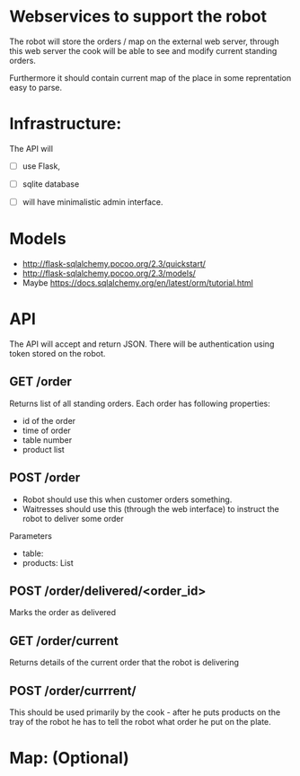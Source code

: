# Webservices to support the robot

The robot will store the orders / map on the external web server, 
through this web server the cook will be able to see and modify current standing orders. 

Furthermore it should contain current map of the place in some reprentation easy to parse.


# Infrastructure:

The API will 

- [ ] use Flask, 
- [ ] sqlite database 
- [ ] will have minimalistic admin interface.


# Models

- http://flask-sqlalchemy.pocoo.org/2.3/quickstart/
- http://flask-sqlalchemy.pocoo.org/2.3/models/
- Maybe https://docs.sqlalchemy.org/en/latest/orm/tutorial.html



# API

The API will accept and return JSON. There will be authentication using token stored on the robot. 

## GET /order

Returns list of all standing  orders. Each order has following properties:
- id of the order
- time of order
- table number
- product list


## POST /order

- Robot should use this when customer orders something. 
- Waitresses should use this (through the web interface) to instruct the robot to deliver some order

Parameters
- table: <int>
- products: List<int>

## POST /order/delivered/<order_id>
Marks the order as delivered

## GET /order/current

Returns details of the current order that the robot is delivering

## POST /order/currrent/<id>

This should be used primarily by the cook - after he puts products on the tray of the robot he has to tell the robot 
what order he put on the plate. 



# Map: (Optional)


